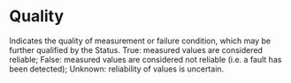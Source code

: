 Quality
=======

Indicates the quality of measurement or failure condition, which may be further qualified by the Status. True: measured values are considered reliable; False: measured values are considered not reliable (i.e. a fault has been detected); Unknown: reliability of values is uncertain.

